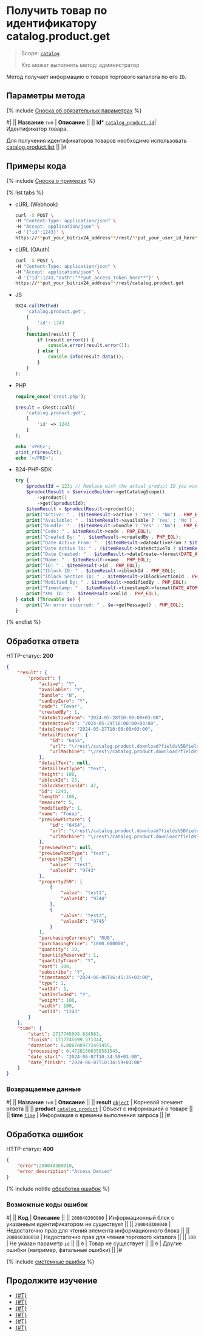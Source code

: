 # Получить товар по идентификатору catalog.product.get

> Scope: [`catalog`](../../scopes/permissions.md)
>
> Кто может выполнять метод: администратор

Метод получает информацию о товаре торгового каталога по его `ID`.

## Параметры метода

{% include [Сноска об обязательных параметрах](../../../_includes/required.md) %}

#|
|| **Название**
`тип` | **Описание** ||
|| **id*** 
[`catalog_product.id`](../data-types.md#catalog_product)| Идентификатор товара.

Для получения идентификаторов товаров необходимо использовать [catalog.product.list](./catalog-product-list.md)
 ||
|#

## Примеры кода

{% include [Сноска о примерах](../../../_includes/examples.md) %}

{% list tabs %}

- cURL (Webhook)

    ```bash
    curl -X POST \
    -H "Content-Type: application/json" \
    -H "Accept: application/json" \
    -d '{"id":1243}' \
    https://**put_your_bitrix24_address**/rest/**put_your_user_id_here**/**put_your_webhook_here**/catalog.product.get
    ```

- cURL (OAuth)

    ```bash
    curl -X POST \
    -H "Content-Type: application/json" \
    -H "Accept: application/json" \
    -d '{"id":1243,"auth":"**put_access_token_here**"}' \
    https://**put_your_bitrix24_address**/rest/catalog.product.get
    ```

- JS

    ```js
    BX24.callMethod(
        'catalog.product.get',
        {
            'id': 1243
        },
        function(result) {
            if (result.error()) {
                console.error(result.error());
            } else {
                console.info(result.data());
            }
        }
    );
    ```

- PHP

    ```php
    require_once('crest.php');

    $result = CRest::call(
        'catalog.product.get',
        [
            'id' => 1243
        ]
    );

    echo '<PRE>';
    print_r($result);
    echo '</PRE>';
    ```

- B24-PHP-SDK
  
    ```php       
    try {
        $productId = 123; // Replace with the actual product ID you want to retrieve
        $productResult = $serviceBuilder->getCatalogScope()
            ->product()
            ->get($productId);
        $itemResult = $productResult->product();
        print("Active: " . ($itemResult->active ? 'Yes' : 'No') . PHP_EOL);
        print("Available: " . ($itemResult->available ? 'Yes' : 'No') . PHP_EOL);
        print("Bundle: " . ($itemResult->bundle ? 'Yes' : 'No') . PHP_EOL);
        print("Code: " . $itemResult->code . PHP_EOL);
        print("Created By: " . $itemResult->createdBy . PHP_EOL);
        print("Date Active From: " . ($itemResult->dateActiveFrom ? $itemResult->dateActiveFrom->format(DATE_ATOM) : 'N/A') . PHP_EOL);
        print("Date Active To: " . ($itemResult->dateActiveTo ? $itemResult->dateActiveTo->format(DATE_ATOM) : 'N/A') . PHP_EOL);
        print("Date Created: " . $itemResult->dateCreate->format(DATE_ATOM) . PHP_EOL);
        print("Name: " . $itemResult->name . PHP_EOL);
        print("ID: " . $itemResult->id . PHP_EOL);
        print("Iblock ID: " . $itemResult->iblockId . PHP_EOL);
        print("Iblock Section ID: " . $itemResult->iblockSectionId . PHP_EOL);
        print("Modified By: " . $itemResult->modifiedBy . PHP_EOL);
        print("Timestamp: " . $itemResult->timestampX->format(DATE_ATOM) . PHP_EOL);
        print("XML ID: " . $itemResult->xmlId . PHP_EOL);
    } catch (Throwable $e) {
        print("An error occurred: " . $e->getMessage() . PHP_EOL);
    }
    ```

{% endlist %}

## Обработка ответа

HTTP-статус: **200**

```json
{
    "result": {
        "product": {
            "active": "Y",
            "available": "Y",
            "bundle": "N",
            "canBuyZero": "Y",
            "code": "Tovar",
            "createdBy": 1,
            "dateActiveFrom": "2024-05-28T10:00:00+03:00",
            "dateActiveTo": "2024-05-29T10:00:00+03:00",
            "dateCreate": "2024-05-27T10:00:00+03:00",
            "detailPicture": {
                "id": "6455",
                "url": "\/rest\/catalog.product.download?fields%5BfieldName%5D=detailPicture\u0026fields%5BfileId%5D=6455\u0026fields%5BproductId%5D=1243",
                "urlMachine": "\/rest\/catalog.product.download?fields%5BfieldName%5D=detailPicture\u0026fields%5BfileId%5D=6455\u0026fields%5BproductId%5D=1243"
            },
            "detailText": null,
            "detailTextType": "text",
            "height": 100,
            "iblockId": 23,
            "iblockSectionId": 47,
            "id": 1243,
            "length": 100,
            "measure": 5,
            "modifiedBy": 1,
            "name": "Товар",
            "previewPicture": {
                "id": "6454",
                "url": "\/rest\/catalog.product.download?fields%5BfieldName%5D=previewPicture\u0026fields%5BfileId%5D=6454\u0026fields%5BproductId%5D=1243",
                "urlMachine": "\/rest\/catalog.product.download?fields%5BfieldName%5D=previewPicture\u0026fields%5BfileId%5D=6454\u0026fields%5BproductId%5D=1243"
            },
            "previewText": null,
            "previewTextType": "text",
            "property258": {
                "value": "test",
                "valueId": "9743"
            },
            "property259": [
                {
                    "value": "test1",
                    "valueId": "9744"
                },
                {
                    "value": "test2",
                    "valueId": "9745"
                }
            ],
            "purchasingCurrency": "RUB",
            "purchasingPrice": "1000.000000",
            "quantity": 10,
            "quantityReserved": 1,
            "quantityTrace": "Y",
            "sort": 100,
            "subscribe": "Y",
            "timestampX": "2024-06-06T16:45:35+03:00",
            "type": 1,
            "vatId": 1,
            "vatIncluded": "Y",
            "weight": 100,
            "width": 100,
            "xmlId": "1243"
        }
    },
    "time": {
        "start": 1717745698.684563,
        "finish": 1717745699.571344,
        "duration": 0.8867809772491455,
        "processing": 0.47261500358581543,
        "date_start": "2024-06-07T10:34:58+03:00",
        "date_finish": "2024-06-07T10:34:59+03:00"
    }
}
```

### Возвращаемые данные

#|
|| **Название**
`тип` | **Описание** ||
|| **result**
[`object`](../../data-types.md) | Корневой элемент ответа ||
|| **product**
[`catalog_product`](../data-types.md#catalog_product) | Объект с информацией о товаре ||
|| **time**
[`time`](../../data-types.md) | Информация о времени выполнения запроса ||
|#

## Обработка ошибок

HTTP-статус: **400**

```json
{
    "error":200040300010,
    "error_description":"Access Denied"
}
```

{% include notitle [обработка ошибок](../../../_includes/error-info.md) %}

### Возможные коды ошибок

#|
|| **Код** | **Описание** ||
|| `200040300000` | Информационный блок с указанным идентификатором не существует ||
|| `200040300040` | Недостаточно прав для чтения элемента информационного блока ||
|| `200040300010` | Недостаточно прав для чтения торгового каталога ||
|| `100` | Не указан параметр `id` ||
|| `0` | Товар не существует ||
|| `0` | Другие ошибки (например, фатальные ошибки) ||
|#

{% include [системные ошибки](../../../_includes/system-errors.md) %}

## Продолжите изучение 

- [{#T}](./catalog-product-add.md)
- [{#T}](./catalog-product-update.md)
- [{#T}](./catalog-product-list.md)
- [{#T}](./catalog-product-download.md)
- [{#T}](./catalog-product-delete.md)
- [{#T}](./catalog-product-get-fields-by-filter.md)